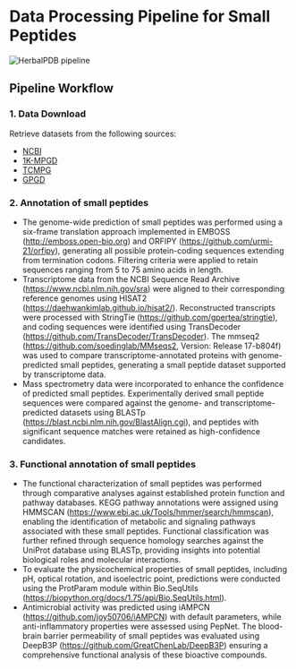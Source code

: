 # Data Processing Pipeline for Small Peptides


![HerbalPDB pipeline](https://github.com/user-attachments/assets/4ee767c5-defe-4743-a39c-2bde22502432)


## Pipeline Workflow

### 1. Data Download

Retrieve datasets from the following sources:
- [NCBI](https://www.ncbi.nlm.nih.gov/)
- [1K-MPGD](http://www.herbgenome.com/)
- [TCMPG](https://cbcb.cdutcm.edu.cn/TCMPG/)
- [GPGD](http://www.gpgenome.com)

### 2. Annotation of small peptides

- The genome-wide prediction of small peptides was performed using a six-frame translation approach implemented in EMBOSS (http://emboss.open-bio.org) and ORFIPY (https://github.com/urmi-21/orfipy), generating all possible protein-coding sequences extending from termination codons. Filtering criteria were applied to retain sequences ranging from 5 to 75 amino acids in length. 
- Transcriptome data from the NCBI Sequence Read Archive (https://www.ncbi.nlm.nih.gov/sra) were aligned to their corresponding reference genomes using HISAT2 (https://daehwankimlab.github.io/hisat2/). Reconstructed transcripts were processed with StringTie (https://github.com/gpertea/stringtie), and coding sequences were identified using TransDecoder (https://github.com/TransDecoder/TransDecoder). The mmseq2 (https://github.com/soedinglab/MMseqs2, Version: Release 17-b804f) was used to compare transcriptome-annotated proteins with genome-predicted small peptides, generating a small peptide dataset supported by transcriptome data. 
- Mass spectrometry data were incorporated to enhance the confidence of predicted small peptides. Experimentally derived small peptide sequences were compared against the genome- and transcriptome-predicted datasets using BLASTp (https://blast.ncbi.nlm.nih.gov/BlastAlign.cgi), and peptides with significant sequence matches were retained as high-confidence candidates.
### 3.  Functional annotation of small peptides 
- The functional characterization of small peptides was performed through comparative analyses against established protein function and pathway databases. KEGG pathway annotations were assigned using HMMSCAN (https://www.ebi.ac.uk/Tools/hmmer/search/hmmscan), enabling the identification of metabolic and signaling pathways associated with these small peptides. Functional classification was further refined through sequence homology searches against the UniProt database using BLASTp, providing insights into potential biological roles and molecular interactions. 
- To evaluate the physicochemical properties of small peptides, including pH, optical rotation, and isoelectric point, predictions were conducted using the ProtParam module within Bio.SeqUtils (https://biopython.org/docs/1.75/api/Bio.SeqUtils.html). 
- Antimicrobial activity was predicted using iAMPCN (https://github.com/joy50706/iAMPCN) with default parameters, while anti-inflammatory properties were assessed using PepNet. The blood-brain barrier permeability of small peptides was evaluated using DeepB3P (https://github.com/GreatChenLab/DeepB3P) ensuring a comprehensive functional analysis of these bioactive compounds.
